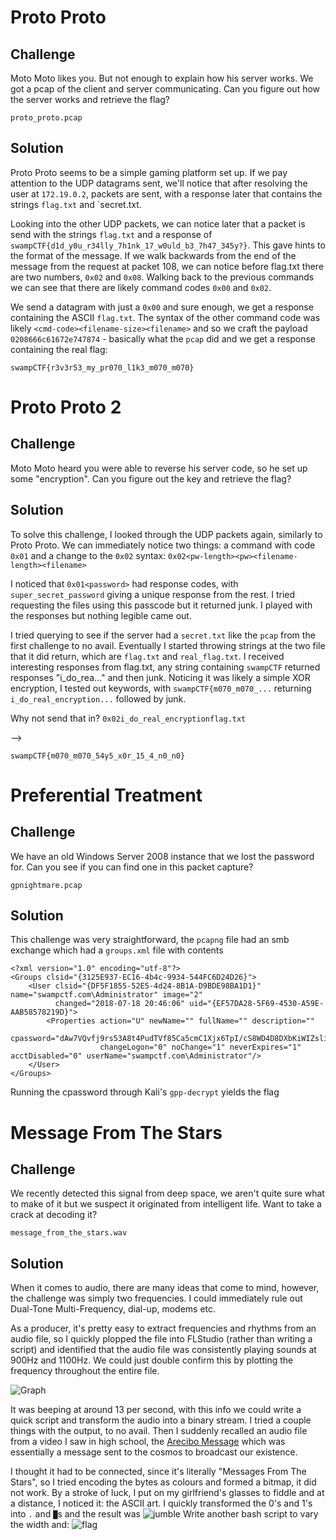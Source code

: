 # Proto Proto
## Challenge

Moto Moto likes you. But not enough to explain how his server works. We got a pcap of the client and server communicating. Can you figure out how the server works and retrieve the flag?

`proto_proto.pcap`
## Solution

Proto Proto seems to be a simple gaming platform set up. If we pay attention to the UDP datagrams sent, we'll notice that after resolving the user at `172.19.0.2`, packets are sent, with a response later that contains the strings `flag.txt` and `secret.txt.

Looking into the other UDP packets, we can notice later that a packet is send with the strings `flag.txt` and a response of `swampCTF{d1d_y0u_r34lly_7h1nk_17_w0uld_b3_7h47_345y?}`. This gave hints to the format of the message. If we walk backwards from the end of the message from the request at packet 108, we can notice before flag.txt there are two numbers, `0x02` and `0x08`. Walking back to the previous commands we can see that there are likely command codes `0x00` and `0x02`.

We send a datagram with just a `0x00` and sure enough, we get a response containing the ASCII `flag.txt`. The syntax of the other command code was likely `<cmd-code><filename-size><filename>` and so we craft the payload `0208666c61672e747874` - basically what the `pcap` did and we get a response containing the real flag:

`swampCTF{r3v3r53_my_pr070_l1k3_m070_m070}`

# Proto Proto 2
## Challenge

Moto Moto heard you were able to reverse his server code, so he set up some "encryption". Can you figure out the key and retrieve the flag?

## Solution

To solve this challenge, I looked through the UDP packets again, similarly to Proto Proto. We can immediately notice two things: a command with code `0x01` and a change to the `0x02` syntax: `0x02<pw-length><pw><filename-length><filename>`

I noticed that `0x01<password>` had response codes, with `super_secret_password` giving a unique response from the rest. I tried requesting the files using this passcode but it returned junk. I played with the responses but nothing legible came out.

I tried querying to see if the server had a `secret.txt` like the `pcap` from the first challenge to no avail. Eventually I started throwing strings at the two file that it did return, which are `flag.txt` and `real_flag.txt`. I received interesting responses from flag.txt, any string containing `swampCTF` returned responses "i_do_rea..." and then junk. Noticing it was likely a simple XOR encryption, I tested out keywords, with `swampCTF{m070_m070_...` returning `i_do_real_encryption...` followed by junk.

Why not send that in?
`0x02i_do_real_encryptionflag.txt`

-->

 `swampCTF{m070_m070_54y5_x0r_15_4_n0_n0}`

# Preferential Treatment
## Challenge

We have an old Windows Server 2008 instance that we lost the password for. Can you see if you can find one in this packet capture?

`gpnightmare.pcap`
## Solution

This challenge was very straightforward, the `pcapng` file had an smb exchange which had a `groups.xml` file with contents
```
<?xml version="1.0" encoding="utf-8"?>
<Groups clsid="{3125E937-EC16-4b4c-9934-544FC6D24D26}">
    <User clsid="{DF5F1855-52E5-4d24-8B1A-D9BDE98BA1D1}" name="swampctf.com\Administrator" image="2"
          changed="2018-07-18 20:46:06" uid="{EF57DA28-5F69-4530-A59E-AAB58578219D}">
        <Properties action="U" newName="" fullName="" description=""
                    cpassword="dAw7VQvfj9rs53A8t4PudTVf85Ca5cmC1Xjx6TpI/cS8WD4D8DXbKiWIZslihdJw3Rf+ijboX7FgLW7pF0K6x7dfhQ8gxLq34ENGjN8eTOI="
                    changeLogon="0" noChange="1" neverExpires="1" acctDisabled="0" userName="swampctf.com\Administrator"/>
    </User>
</Groups>

```
Running the cpassword through Kali's `gpp-decrypt` yields the flag

# Message From The Stars
## Challenge

We recently detected this signal from deep space, we aren't quite sure what to make of it but we suspect it originated from intelligent life. Want to take a crack at decoding it?

`message_from_the_stars.wav`

## Solution
When it comes to audio, there are many ideas that come to mind, however, the challenge was simply two frequencies. I could immediately rule out Dual-Tone Multi-Frequency, dial-up, modems etc.

As a producer, it's pretty easy to extract frequencies and rhythms from an audio file, so I quickly plopped the file into FLStudio (rather than writing a script) and identified that the audio file was consistently playing sounds at 900Hz and 1100Hz. We could just double confirm this by plotting the frequency throughout the entire file.

![Graph](graph.png)

It was beeping at around 13 per second, with this info we could write a quick script and transform the audio into a binary stream. I tried a couple things with the output, to no avail. Then I suddenly recalled an audio file from a video I saw in high school, the [Arecibo Message](https://archive.org/details/the-arecibo-message) which was essentially a message sent to the cosmos to broadcast our existence.

I thought it had to be connected, since it's literally "Messages From The Stars", so I tried encoding the bytes as colours and formed a bitmap, it did not work. By a stroke of luck, I put on my girlfriend's glasses to fiddle and at a distance, I noticed it: the ASCII art. I quickly transformed the 0's and 1's into `.` and `█`s and the result was
![jumble](block_star_jumbled.png)
Write another bash script to vary the width and:
![flag](flag.png)

